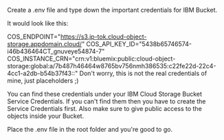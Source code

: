 Create a .env file and type down the important credentials for IBM Bucket.

It would look like this:

COS_ENDPOINT="https://s3.jp-tok.cloud-object-storage.appdomain.cloud/"
COS_API_KEY_ID="5438b65746574-i46b436464CT_gnuveye54874-7"
COS_INSTANCE_CRN="crn:v1:bluemix:public:cloud-object-storage:global:a/7b487h46464w8765bv756nmh386535:c22fe22d-22c4-4cc1-a2db-b54b37f43::"
Don't worry, this is not the real credentials of mine, just placeholders ;)

You can find these credentials under your IBM Cloud Storage Bucket Service Credentials. If you can't find them then you have to create the Service Credentials first. Also make sure to give public access to the objects inside your Bucket.

Place the .env file in the root folder and you're good to go.